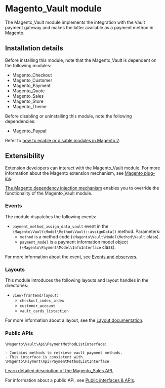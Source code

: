 # Magento_Vault module

The Magento_Vault module implements the integration with the Vault payment gateway and makes the latter available as a payment method in Magento.

## Installation details

Before installing this module, note that the Magento_Vault is dependent on the following modules:

- Magento_Checkout
- Magento_Customer
- Magento_Payment
- Magento_Quote
- Magento_Sales
- Magento_Store
- Magento_Theme

Before disabling or uninstalling this module, note the following dependencies:

- Magento_Paypal

Refer to [how to enable or disable modules in Magento 2](https://devdocs.magento.com/guides/v2.4/install-gde/install/cli/install-cli-subcommands-enable.html).

## Extensibility

Extension developers can interact with the Magento_Vault module. For more information about the Magento extension mechanism, see [Magento plug-ins](https://devdocs.magento.com/guides/v2.4/extension-dev-guide/plugins.html).

[The Magento dependency injection mechanism](https://devdocs.magento.com/guides/v2.4/extension-dev-guide/depend-inj.html) enables you to override the functionality of the Magento_Vault module.

### Events

The module dispatches the following events:

- `payment_method_assign_data_vault` event in the `\Magento\Vault\Model\Method\Vault::assignData()` method. Parameters:
    - `method` is a method code (`\Magento\Vault\Model\Method\Vault` class).
    - `payment_model` is a payment information model object (`\Magento\Payment\Model\InfoInterface` class).

For more information about the event, see [Events and observers](https://devdocs.magento.com/guides/v2.4/extension-dev-guide/events-and-observers.html#events).

### Layouts

This module introduces the following layouts and layout handles in the directories:

- `view/frantend/layout`:
    - `checkout_index_index`
    - `customer_account`
    - `vault_cards_listaction`

For more information about a layout, see the [Layout documentation](https://devdocs.magento.com/guides/v2.4/frontend-dev-guide/layouts/layout-overview.html).   

### Public APIs

`\Magento\Vault\Api\PaymentMethodListInterface`:

    - Contains methods to retrieve vault payment methods.
    - This interface is consistent with \Magento\Payment\Api\PaymentMethodListInterface
    
[Learn detailed description of the Magento_Sales API.](https://devdocs.magento.com/guides/v2.4/mrg/ce/Sales/services.html)
 
For information about a public API, see [Public interfaces & APIs](https://devdocs.magento.com/guides/v2.4/extension-dev-guide/api-concepts.html).
